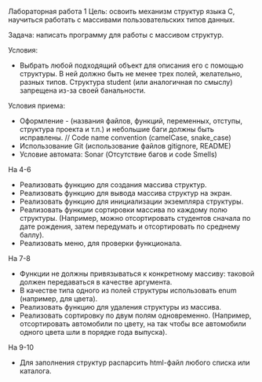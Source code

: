 Лабораторная работа 1
Цель: освоить механизм структур языка С, научиться работать с массивами пользовательских типов данных.

Задача: написать программу для работы с массивом структур.

Условия:
- Выбрать любой подходящий объект для описания его с помощью структуры. В ней должно быть не менее трех полей, желательно, разных типов. Структура student (или аналогичная по смыслу) запрещена из-за своей банальности. 

Условия приема:
-	Оформление - (названия файлов, функций, переменных, отступы, структура проекта и т.п.) и небольшие баги должны быть исправлены. // Code name convention (camelCase, snake_case)
-	Использование Git (использование файлов gitignore, README)
-	Условие автомата: Sonar (Отсутствие багов и code Smells)

На 4-6
- Реализовать функцию для создания массива структур.
- Реализовать функцию для вывода массива структур на экран.
- Реализовать функцию для инициализации экземпляра структуры.
- Реализовать функции сортировки массива по каждому полю структуры. (Например, можно отсортировать студентов сначала по дате рождения, затем передумать и отсортировать по среднему баллу).
- Реализовать меню, для проверки функционала.

На 7-8
- Функции не должны привязываться к конкретному массиву: таковой должен передаваться в качестве аргумента.
- В качестве типа одного из полей структуры использовать enum (например, для цвета).
- Реализовать функцию для удаления структуры из массива.
- Реализовать сортировку по двум полям одновременно. (Например, отсортировать автомобили по цвету, на так чтобы все автомобили одного цвета шли в порядке года выпуска).

На 9-10
- Для заполнения структур распарсить html-файл любого списка или каталога.
